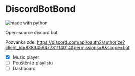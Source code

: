 # DiscordBotBond

<img src="https://img.shields.io/badge/made%20with-python-blue.svg" alt="made with python">

Open-source discord bot

Pozvánka zde: https://discord.com/api/oauth2/authorize?client_id=838345647731114014&permissions=8&scope=bot

 - [x] Music player
 - [ ] Pouštění z playlistu
 - [ ] Dashboard
